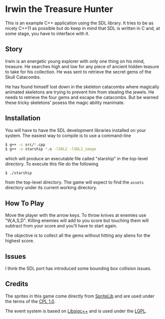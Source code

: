 # Irwin the Treasure Hunter #
This is an example C++ application using the SDL library.
It tries to be as nicely C++11 as possible but do keep in
mind that SDL is written in C and, at some stage, you have
to interface with it.

## Story ##
Irwin is an energetic young explorer with only one thing on 
his mind, treasure. He searches high and low for any piece of
ancient hidden teasure to take for his collection. He was 
sent to retrieve the secret gems of the Skull Catacombs.

He has found himself lost down in the skeleton catacombs where
magically animated skeletons are trying to prevent him from 
stealing the jewels. He needs to retrieve the four gems and
escape the catacombs. But be warned these tricky skeletons'
posess the magic ability reanimate.

## Installation ##
You will have to have the SDL development libraries installed on
your system.  The easiest way to compile is to use a command-line

```bash
$ g++ -c src/*.cpp
$ g++ -o starship *.o -lSDL2 -lSDL2_image
```

which will produce an executable file called "starship" in the
top-level directory.  To execute this file do the following

`$ ./starship`
 
from the top-level directory.  The game will expect to find the
`assets` directory under its current working directory.

## How To Play ##
Move the player with the arrow keys.
To throw knives at enemies use "W,A,S,D".
Killing enemies will add to you score but touching them will subtract 
from your score and you'll have to start again.

The objective is to collect all the gems without hitting any aliens
for the highest score.

## Issues ##
I think the SDL port has introduced some bounding box collision issues.

## Credits ##
The sprites in this game come directly from 
[SpriteLib](http://www.widgetworx.com/widgetworx/portfolio/spritelib.html) and are used
under the terms of the [CPL 1.0](http://opensource.org/licenses/cpl1.0.php).


The event system is based on [Libsigc++](http://libsigc.sourceforge.net/)
and is used under the [LGPL](http://www.gnu.org/copyleft/lgpl.html).
